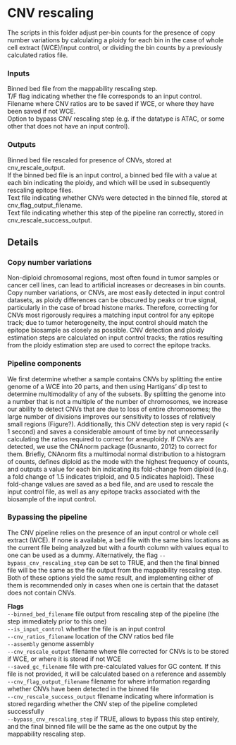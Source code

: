 # CNV rescaling
The scripts in this folder adjust per-bin counts for the presence of copy number variations by calculating a ploidy for each bin in the case of whole cell extract (WCE)/input control, or dividing the bin counts by a previously calculated ratios file.  

### Inputs
Binned bed file from the mappability rescaling step.\
T/F flag indicating whether the file corresponds to an input control.\
Filename where CNV ratios are to be saved if WCE, or where they have been saved if not WCE.\
Option to bypass CNV rescaling step (e.g. if the datatype is ATAC, or some other that does not have an input control).

### Outputs ###
Binned bed file rescaled for presence of CNVs, stored at cnv_rescale_output.\
If the binned bed file is an input control, a binned bed file with a value at each bin indicating the ploidy, and which will be used in subsequently rescaling epitope files.\
Text file indicating whether CNVs were detected in the binned file, stored at cnv_flag_output_filename.\
Text file indicating whether this step of the pipeline ran correctly, stored in cnv_rescale_success_output.

## Details
### Copy number variations ###
Non-diploid chromosomal regions, most often found in tumor samples or cancer cell lines, can lead to artificial increases or decreases in bin counts.  Copy number variations, or CNVs, are most easily detected in input control datasets, as ploidy differences can be obscured by peaks or true signal, particularly in the case of broad histone marks.  Therefore, correcting for CNVs most rigorously requires a matching input control for any epitope track; due to tumor heterogeneity, the input control should match the epitope biosample as closely as possible.  CNV detection and ploidy estimation steps are calculated on input control tracks; the ratios resulting from the ploidy estimation step are used to correct the epitope tracks.

### Pipeline components
We first determine whether a sample contains CNVs by splitting the entire genome of a WCE into 20 parts, and then using Hartigans’ dip test to determine multimodality of any of the subsets.  By splitting the genome into a number that is not a multiple of the number of chromosomes, we increase our ability to detect CNVs that are due to loss of entire chromosomes; the large number of divisions improves our sensitivity to losses of relatively small regions (Figure?).  Additionally, this CNV detection step is very rapid (< 1 second) and saves a considerable amount of time by not unnecessarily calculating the ratios required to correct for aneuploidy.   If CNVs are detected, we use the CNAnorm package (Gusnanto, 2012) to correct for them.  Briefly, CNAnorm fits a multimodal normal distribution to a histogram of counts, defines diploid as the mode with the highest frequency of counts, and outputs a value for each bin indicating its fold-change from diploid (e.g. a fold change of 1.5 indicates triploid, and 0.5 indicates haploid).  These fold-change values are saved as a bed file, and are used to rescale the input control file, as well as any epitope tracks associated with the biosample of the input control.  

### Bypassing the pipeline ###
The CNV pipeline relies on the presence of an input control or whole cell extract (WCE).  If none is available, a bed file with the same bins locations as the current file being analyzed but with a fourth column with values equal to one can be used as a dummy.  Alternatively, the flag `--bypass_cnv_rescaling_step` can be set to TRUE, and then the final binned file will be the same as the file output from the mappability rescaling step.  Both of these options yield the same result, and implementing either of them is recommended only in cases when one is certain that the dataset does not contain CNVs.    

__Flags__\
`--binned_bed_filename` file output from rescaling step of the pipeline (the step immediately prior to this one)\
`--is_input_control` whether the file is an input control\
`--cnv_ratios_filename` location of the CNV ratios bed file\
`--assembly` genome assembly\
`--cnv_rescale_output` filename where file corrected for CNVs is to be stored if WCE, or where it is stored if not WCE\
`--saved_gc_filename` file with pre-calculated values for GC content.  If this file is not provided, it will be calculated based on a reference and assembly\
`--cnv_flag_output_filename` filename for where information regarding whether CNVs have been detected in the binned file\
`--cnv_rescale_success_output` filename indicating where information is stored regarding whether the CNV step of the pipeline completed successfully\
`--bypass_cnv_rescaling_step` if TRUE, allows to bypass this step entirely, and the final binned file will be the same as the one output by the mappability rescaling step.

